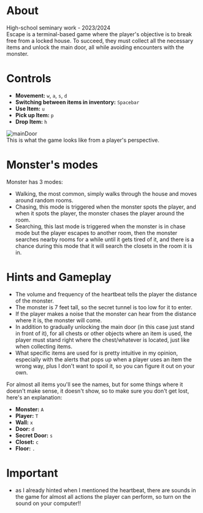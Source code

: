 # About
High-school seminary work - 2023/2024  
Escape is a terminal-based game where the player's objective is to break free from a locked house. To succeed, they must collect all the necessary items and unlock the main door, all while avoiding encounters with the monster.   
# Controls
  - **Movement:** `w`, `a`, `s`, `d`
  - **Switching between items in inventory:** `Spacebar`
  - **Use Item:** `u`
  - **Pick up Item:** `p`
  - **Drop Item:** `h`
  
![mainDoor](https://github.com/Otasmacour/Survive/assets/111227700/969d8eb0-5726-409a-825c-db0bc8387a48)  
This is what the game looks like from a player's perspective.  
# Monster's modes
Monster has 3 modes:
- Walking, the most common, simply walks through the house and moves around random rooms.  
- Chasing, this mode is triggered when the monster spots the player, and when it spots the player, the monster chases the player around the room.  
- Searching, this last mode is triggered when the monster is in chase mode but the player escapes to another room, then the monster searches nearby rooms for a while until it gets tired of it, and there is a chance during this mode that it will search the closets in the room it is in.  
# Hints and Gameplay
 - The volume and frequency of the heartbeat tells the player the distance of the monster.
 - The monster is 7 feet tall, so the secret tunnel is too low for it to enter.  
 - If the player makes a noise that the monster can hear from the distance where it is, the monster will come.
 - In addition to gradually unlocking the main door (in this case just stand in front of it), for all chests or other objects where an item is used, the player must stand right where the chest/whatever is located, just like when collecting items.  
 - What specific items are used for is pretty intuitive in my opinion, especially with the alerts that pops up when a player uses an item the wrong way, plus I don't want to spoil it, so you can figure it out on your own.
   
For almost all items you'll see the names, but for some things where it doesn't make sense, it doesn't show, so to make sure you don't get lost, here's an explanation:  
  - **Monster:** `A`
  - **Player:** `T`
  - **Wall:** `x`
  - **Door:** `d`
  - **Secret Door:** `s`
  - **Closet:** `c`
  - **Floor:** `.`
# Important
 - as I already hinted when I mentioned the heartbeat, there are sounds in the game for almost all actions the player can perform, so turn on the sound on your computer!!
